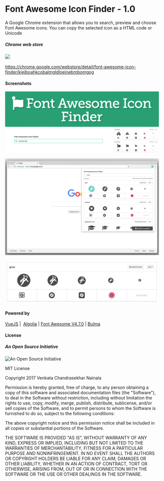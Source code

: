 # Font Awesome Icon Finder - 1.0
A Google Chrome extension that allows you to search, preview and choose Font Awesome icons. You can copy the selected icon as a HTML code or Unicode


##### Chrome web store

<img src="https://developer.chrome.com/webstore/images/ChromeWebStore_Badge_v2_206x58.png" width="200">

https://chrome.google.com/webstore/detail/font-awesome-icon-finder/kjejboahkcobalmgldloeinebmbomgog


#### Screenshots

![Chrome search overview](https://raw.githubusercontent.com/CS76/fontawesome-icon-finder/master/screenshots/marquee.png "Chrome search overview")

![Chrome extension view](https://raw.githubusercontent.com/CS76/fontawesome-icon-finder/master/screenshots/screenshot-1.png "Chrome extension view")

![Icon details view](https://raw.githubusercontent.com/CS76/fontawesome-icon-finder/master/screenshots/screenshot-6.png "Icon details view")

#### Powered by

[VueJS](https://vuejs.org/)  |  [Algolia](https://www.algolia.com/)  |   [Font Awesome V4.7.0](http://fontawesome.io/) | [Bulma](http://bulma.io/)


#### License

##### An Open Source Initiative
<img alt="An Open Source Initiative" src="https://opensource.org/files/osi_keyhole_300X300_90ppi_0.png" width="150">

MIT License

Copyright 2017 Venkata Chandrasekhar Nainala

Permission is hereby granted, free of charge, to any person obtaining a copy of this software and associated documentation files (the "Software"), to deal in the Software without restriction, including without limitation the rights to use, copy, modify, merge, publish, distribute, sublicense, and/or sell copies of the Software, and to permit persons to whom the Software is furnished to do so, subject to the following conditions:

The above copyright notice and this permission notice shall be included in all copies or substantial portions of the Software.

THE SOFTWARE IS PROVIDED "AS IS", WITHOUT WARRANTY OF ANY KIND, EXPRESS OR IMPLIED, INCLUDING BUT NOT LIMITED TO THE WARRANTIES OF MERCHANTABILITY, FITNESS FOR A PARTICULAR PURPOSE AND NONINFRINGEMENT. IN NO EVENT SHALL THE AUTHORS OR COPYRIGHT HOLDERS BE LIABLE FOR ANY CLAIM, DAMAGES OR OTHER LIABILITY, WHETHER IN AN ACTION OF CONTRACT, TORT OR OTHERWISE, ARISING FROM, OUT OF OR IN CONNECTION WITH THE SOFTWARE OR THE USE OR OTHER DEALINGS IN THE SOFTWARE.